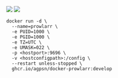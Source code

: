 ![ ](https://ghcr-badge.egpl.dev/agpsn/docker-prowlarr/size?tag=develop&color=black&label=SIZE&ignore=latest)
![ ](https://ghcr-badge.egpl.dev/agpsn/docker-prowlarr/latest_tag?color=black&label=VERSION&ignore=latest)

```
docker run -d \
  --name=prowlarr \
  -e PUID=1000 \
  -e PGID=1000 \
  -e TZ=UTC \
  -e UMASK=022 \
  -p <hostport>:9696 \
  -v <hostconfigpath>:/config \
  --restart unless-stopped \
  ghcr.io/agpsn/docker-prowlarr:develop
```
